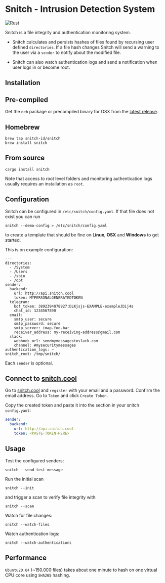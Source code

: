 Snitch - Intrusion Detection System
===================================

[![Rust](https://github.com/HerrMuellerluedenscheid/snitch/actions/workflows/rust.yml/badge.svg)](https://github.com/HerrMuellerluedenscheid/snitch/actions/workflows/rust.yml)

Snitch is a file integrity and authentication monitoring system.

 * Snitch calculates and persists hashes of files found by recursing user defined `directories`. If a file hash changes Snitch will send a warning to the user via a `sender` to notify about the modified file.

 * Snitch can also watch authentication logs and send a notification when user logs in or become root.

Installation
------------

## Pre-compiled

Get the `deb` package or precompiled binary for OSX from the [latest release](https://github.com/HerrMuellerluedenscheid/snitch/releases).

## Homebrew

```shell
brew tap snitch-id/snitch
brew install snitch
```

## From source

```
cargo install snitch
```

Note that access to root level folders and monitoring authentication logs usually requires an installation as `root`.

Configuration
-------------

Snitch can be configured in `/etc/snitch/config.yaml`. If that file does not exist you can run

```
snitch --demo-config > /etc/snitch/config.yaml
```
to create a template that should be fine on **Linux**, **OSX** and **Windows** to get started.

This is on example configuration:

```
---
directories:
  - /System
  - /Users
  - /sbin
  - /opt
sender:
  backend:
    url: http://api.snitch.cool
    token: MYPERSONALGENERATEDTOKEN
  telegram:
    bot_token: 3892394878927:DLKjsjs-EXAMPLE-exampleJDij4s
    chat_id: 1234567890
  email:
    smtp_user: secure
    smtp_password: secure
    smtp_server: imap.foo.bar
    receiver_address: my-receiving-address@gmail.com
  slack:
    webhook_url: sendmymessagestoslack.com
    channel: #mysecuritymessages
authentication_logs: ~
snitch_root: /tmp/snitch/
```

Each `sender` is optional.

## Connect to [snitch.cool](http://snitch.cool)

Go to [snitch.cool](http://snitch.cool) and `register` with your email and a password.
Confirm the email address. Go to `Token` and click `Create Token`.

Copy the created token and paste it into the section in your snitch `config.yaml`:
```yaml
sender:
  backend:
    url: http://api.snitch.cool
    token: <PASTE-TOKEN-HERE>
```

Usage
-----

Test the configured senders:
```
snitch --send-test-message
```

Run the initial scan
```
snitch --init
```

and trigger a scan to verify file integrity with
```
snitch --scan
```

Watch for file changes:
```
snitch --watch-files
```

Watch authentication logs:
```
snitch --watch-authentications
```

Performance
-----------

`Ubuntu20.04` (~150.000 files) takes about one minute to hash on one virtual CPU core using `SHA265` hashing.
